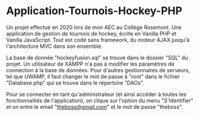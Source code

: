 # Application-Tournois-Hockey-PHP
 Un projet effectué en 2020 lors de mon AEC au Collège Rosemont. Une application de gestion de tournois de hockey, écrite en Vanilla PHP et Vanilla JavaScript. Tout est codé sans framework, du moteur AJAX jusqu'à l'architecture MVC dans son ensemble.
 
La base de donnée "hockeyfusion.sql" se trouve dans le dossier "SQL" du projet. Un utilisateur de XAMPP n'a pas à modifier les paramètres de connection à la base de données. Pour d'autres gestionnaires de serveurs, tel que UWAMP, il faut changer le mot de passe à "root" dans le fichier "Database.php" qui se trouve dans le répertoire "DAOs".

Pour se connecter en tant qu'administrateur (et ainsi accéder à toutes les fonctionnalités de l'application), on clique sur l'option du menu "S'Identifier" et on entre le email "theboss@gmail.com" et le mot de passe "theboss".
